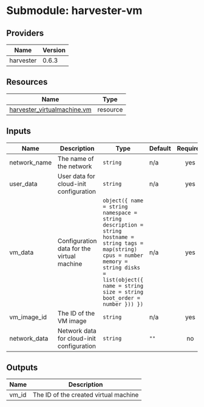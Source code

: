 # Submodule: harvester-vm

<!-- BEGIN_TF_DOCS -->
## Providers

| Name | Version |
|------|---------|
| harvester | 0.6.3 |



## Resources

| Name | Type |
|------|------|
| [harvester_virtualmachine.vm](https://registry.terraform.io/providers/harvester/harvester/0.6.3/docs/resources/virtualmachine) | resource |

## Inputs

| Name | Description | Type | Default | Required |
|------|-------------|------|---------|:--------:|
| network_name | The name of the network | `string` | n/a | yes |
| user_data | User data for cloud-init configuration | `string` | n/a | yes |
| vm_data | Configuration data for the virtual machine | ```object({ name = string namespace = string description = string hostname = string tags = map(string) cpus = number memory = string disks = list(object({ name = string size = string boot_order = number })) })``` | n/a | yes |
| vm_image_id | The ID of the VM image | `string` | n/a | yes |
| network_data | Network data for cloud-init configuration | `string` | `""` | no |

## Outputs

| Name | Description |
|------|-------------|
| vm_id | The ID of the created virtual machine |
<!-- END_TF_DOCS -->
